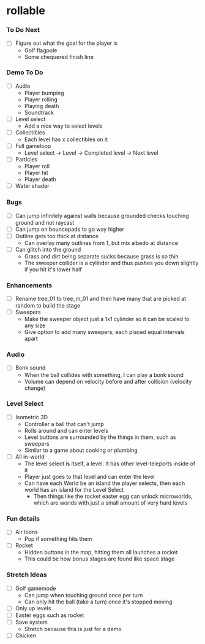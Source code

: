 # rollable

### To Do Next

- [ ] Figure out what the goal for the player is
  - Golf flagpole
  - Some chequered finish line

### Demo To Do

- [ ] Audio
  - Player bumping
  - Player rolling
  - Playing death
  - Soundtrack
- [ ] Level select
  - Add a nice way to select levels
- [ ] Collectibles
  - Each level has x collectibles on it
- [ ] Full gameloop
  - Level select -> Level -> Completed level -> Next level
- [ ] Particles
  - Player roll
  - Player hit
  - Player death
- [ ] Water shader

### Bugs

- [ ] Can jump infinitely against walls because grounded checks touching ground and not raycast
- [ ] Can jump on bouncepads to go way higher
- [ ] Outline gets too thick at distance
  - Can overlay many outlines from 1, but mix albedo at distance
- [ ] Can glitch into the ground
  - Grass and dirt being separate sucks because grass is so thin
  - The sweeper collider is a cylinder and thus pushes you down slightly if you hit it's lower half

### Enhancements

- [ ] Rename tree_01 to tree_m_01 and then have many that are picked at random to build the stage
- [ ] Sweepers
  - Make the sweeper object just a 1x1 cylinder so it can be scaled to any size
  - Give option to add many sweepers, each placed equal intervals apart

### Audio

- [ ] Bonk sound
  - When the ball collides with something, I can play a bonk sound
  - Volume can depend on velocity before and after collision (velocity change)

### Level Select

- [ ] Isometric 3D
  - Controller a ball that can't jump
  - Rolls around and can enter levels
  - Level buttons are surrounded by the things in them, such as sweepers
  - Similar to a game about cooking or plumbing
- [ ] All in-world
  - The level select is itself, a level. It has other level-teleports inside of it
  - Player just goes to that level and can enter the level
  - Can have each World be an island the player selects, then each world has an island for the Level Select
    - Then things like the rocket easter egg can unlock microworlds, which are worlds with just a small amount of very hard levels

### Fun details

- [ ] Air loons
  - Pop if something hits them
- [ ] Rocket
  - Hidden buttons in the map, hitting them all launches a rocket
  - This could be how bonus stages are found like space stage

### Stretch Ideas

- [ ] Golf gamemode
  - Can jump when touching ground once per turn
  - Can only hit the ball (take a turn) once it's stopped moving
- [ ] Only up levels
- [ ] Easter eggs such as rocket
- [ ] Save system
  - Stretch because this is just for a demo
- [ ] Chicken
